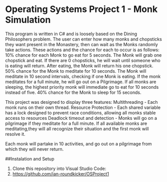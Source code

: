 # Operating Systems Project 1 - Monk Simulation
This program is written in C# and is loosely based on the Dining Philosophers problem. The user can enter how many monks and chopsticks they want present in the Monastery, then can wait as the Monks randomly take actions.
These actions and the chance for each to occur is as follows:
10% chance for each Monk to go eat for 5 seconds. The Monk will grab one chopstick and eat. If there are 0 chopsticks, he will wait until someone who is eating will return. After eating, the Monk will return his one chopstick.
50% chance for the Monk to meditate for 10 seconds. The Monk will meditate in 10 second intervals, checking if one Monk is eating. If the monk meditates for a full minute, he will go out on a Pilgrimage. If all monks are sleeping, the highest priority monk will immediate go to eat for 10 seconds instead of five.
40% chance for the Monk to sleep for 15 seconds.

This project was designed to display three features:
Multithreading - Each monk runs on their own thread.
Resource Protection - Each shared variable has a lock designed to prevent race conditions, allowing all monks stable access to resources
Deadlock timeout and detection - Monks will go on a pilgrimage if they meditate for a full minute. If all available monks are meditating,they will all recognize their situation and the first monk will resolve it.

Each monk will partake in 10 activities, and go out on a pilgrimage from which they will never return.

##Instalation and Setup
1. Clone this repository into Visual Studio Code:
2. https://github.com/ian-roundkicker/OSProject1
